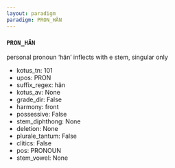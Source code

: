 ```yaml
---
layout: paradigm
paradigm: PRON_HÄN
---
```

### ` PRON_HÄN `

personal pronoun ‘hän’ inflects with e stem, singular only
* kotus_tn: 101
* upos: PRON
* suffix_regex: hän
* kotus_av: None
* grade_dir: False
* harmony: front
* possessive: False
* stem_diphthong: None
* deletion: None
* plurale_tantum: False
* clitics: False
* pos: PRONOUN
* stem_vowel: None
